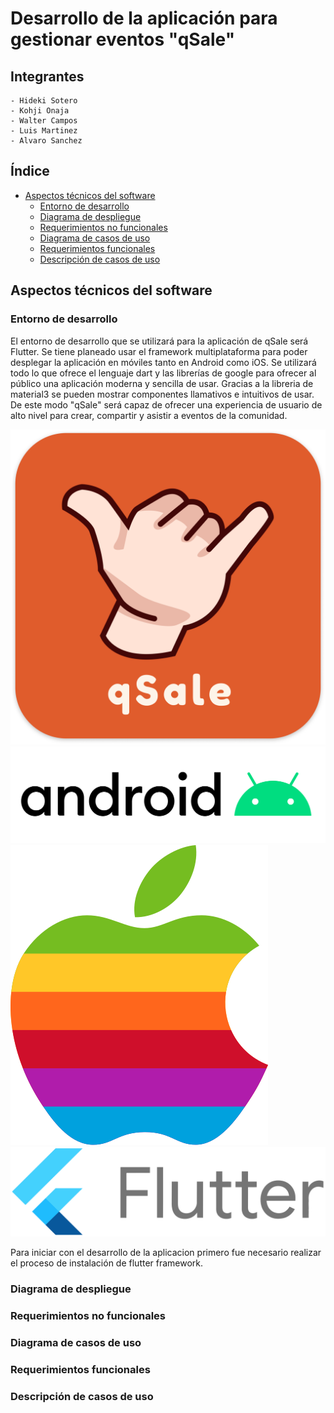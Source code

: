 # Desarrollo de la aplicación para gestionar eventos "qSale"

## Integrantes
    - Hideki Sotero
    - Kohji Onaja
    - Walter Campos
    - Luis Martinez
    - Alvaro Sanchez

## Índice
- [Aspectos técnicos del software](#aspectos-técnicos-del-software)
    - [Entorno de desarrollo](#entorno-de-desarrollo)
    - [Diagrama de despliegue](#diagrama-de-despliegue)
    - [Requerimientos no funcionales](#requerimientos-no-funcionales)
    - [Diagrama de casos de uso](#diagrama-de-casos-de-uso)
    - [Requerimientos funcionales](#requerimientos-funcionales)
    - [Descripción de casos de uso](#descripción-de-casos-de-uso)


## Aspectos técnicos del software



### Entorno de desarrollo

El entorno de desarrollo que se utilizará para la aplicación de qSale será Flutter. Se tiene planeado usar el framework multiplataforma para poder desplegar la aplicación en móviles tanto en Android como iOS. Se utilizará todo lo que ofrece el lenguaje dart y las librerías de google para ofrecer al público una aplicación moderna y sencilla de usar. Gracias a la libreria de material3 se pueden mostrar componentes llamativos e intuitivos de usar. De este modo "qSale" será capaz de ofrecer una experiencia de usuario de alto nivel para crear, compartir y asistir a eventos de la comunidad.

![logo](images/logo.png) ![logo_android](images/logo_android.png) ![logo_apple](images/logo_apple.png) ![logo_flutter](images/logo_flutter.png)

Para iniciar con el desarrollo de la aplicacion primero fue necesario realizar el proceso de instalación de flutter framework.



### Diagrama de despliegue

### Requerimientos no funcionales

### Diagrama de casos de uso

### Requerimientos funcionales

### Descripción de casos de uso
